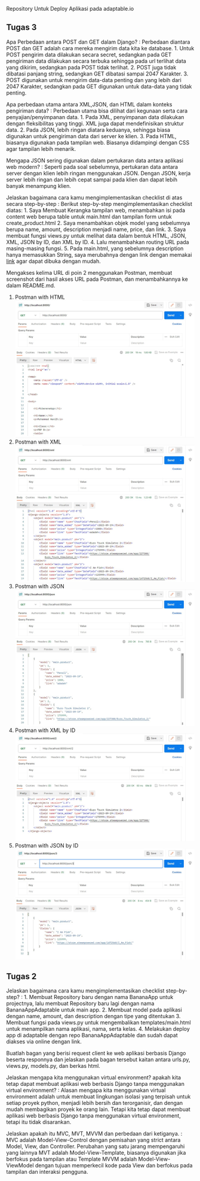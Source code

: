 Repository Untuk Deploy Aplikasi pada adaptable.io

## Tugas 3
Apa Perbedaan antara POST dan GET dalam Django?
:	Perbedaan diantara POST dan GET adalah cara mereka mengirim data kita ke database. 
	1. Untuk POST pengirim data dilakukan secara secret, sedangkan pada GET pengiriman data dilakukan secara terbuka sehingga pada url terlihat data yang dikirim, sedangkan pada POST tidak terlihat. 
	2. POST juga tidak dibatasi panjang string, sedangkan GET dibatasi sampai 2047 Karakter.
	3. POST digunakan untuk mengirim data-data penting dan yang lebih dari 2047 Karakter, sedangkan pada GET digunakan untuk data-data yang tidak penting.

Apa perbedaan utama antara XML,JSON, dan HTML dalam konteks pengiriman data?
:	Perbedaan utama bisa dilihat dari kegunaan serta cara penyajian/penyimpanan data.
	1. Pada XML, penyimpanan data dilakukan dengan fleksibilitas yang tinggi. XML juga dapat mendefinisikan struktur data.
	2. Pada JSON, lebih ringan diatara keduanya, sehingga biasa digunakan untuk pengiriman data dari server ke klien.
	3. Pada HTML, biasanya digunakan pada tampilan web. Biasanya didampingi dengan CSS agar tampilan lebih menarik.

Mengapa JSON sering digunakan dalam pertukaran data antara aplikasi web modern?
:	Seperti pada soal sebelumnya, pertukaran data antara server dengan klien lebih ringan menggunakan JSON. Dengan JSON, kerja server lebih ringan dan lebih cepat sampai pada klien dan dapat lebih banyak menampung klien.

Jelaskan bagaimana cara kamu mengimplementasikan checklist di atas secara step-by-step
:	Berikut step-by-step mengimplementasikan checklist diatas:
	1. Saya Membuat Kerangka tampilan web, menambahkan isi pada content web berupa table untuk main.html dan tampilan form untuk create_product.html
	2. Saya menambahkan objek model yang sebelumnya berupa name, amount, description menjadi name, price, dan link.
	3. Saya membuat fungsi views.py untuk melihat data dalam bentuk HTML, JSON, XML, JSON by ID, dan XML by ID.
	4. Lalu menambahkan routing URL pada masing-masing fungsi.
	5. Pada main.html, yang sebelumnya description hanya memasukkan String, saya merubahnya dengan link dengan memakai <a href="{{product.link}}">link</a> agar dapat dibuka dengan mudah.

Mengakses kelima URL di poin 2 menggunakan Postman, membuat screenshot dari hasil akses URL pada Postman, dan menambahkannya ke dalam README.md.
1. Postman with HTML
![Postman with HTML](images/postman_html.jpg)
2. Postman with XML
![Postman with XML](images/postman_xml.jpg)
3. Postman with JSON
![Postman with JSON](images/postman_json.jpg)
5. Postman with XML by ID
![Postman with XML by ID](images/postman_xml_id.jpg)
6. Postman with JSON by ID
![Postman with JSON by ID](images/postman_json_id.jpg)

## Tugas 2
Jelaskan bagaimana cara kamu mengimplementasikan checklist step-by-step?
: 	1. Membuat Repository baru dengan nama BananaApp untuk projectnya, lalu membuat Repository baru lagi dengan nama BananaAppAdaptable untuk main app.
	2. Membuat model pada aplikasi dengan name, amount, dan description dengan tipe yang ditentukan
	3. Membuat fungsi pada views.py untuk mengembalikan templates/main.html untuk menampilkan nama aplikasi, nama, serta kelas.
	4. Melakukan deploy app di adaptable dengan repo BananaAppAdaptable dan sudah dapat diakses via online dengan link.

Buatlah bagan yang berisi request client ke web aplikasi berbasis Django beserta responnya dan jelaskan pada bagan tersebut kaitan antara urls.py, views.py, models.py, dan berkas html.

Jelaskan mengapa kita menggunakan virtual environment? apakah kita tetap dapat membuat aplikasi web berbasis Django tanpa menggunakan virtual environment?
: Alasan mengapa kita menggunakan virtual environment adalah untuk membuat lingkungan isolasi yang terpisah untuk setiap proyek python, menjadi lebih bersih dan terorganisir, dan dengan mudah membagikan proyek ke orang lain. Tetapi kita tetap dapat membuat aplikasi web berbasis Django tanpa menggunakan virtual environment, tetapi itu tidak disarankan.

Jelaskan apakah itu MVC, MVT, MVVM dan perbedaan dari ketiganya.
: MVC adalah Model-View-Control dengan pemisahan yang strict antara Model, View, dan Controller. Perubahan yang satu jarang mempengaruhi yang lainnya
MVT adalah Model-View-Template, biasanya digunakan jika berfokus pada tampilan atau Template
MVVM adalah Model-View-ViewModel dengan tujuan memperkecil kode pada View dan berfokus pada tampilan dan interaksi pengguna.
